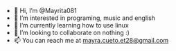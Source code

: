- 👋 Hi, I’m @Mayrita081
- 👀 I’m interested in programing, music and english
- 🌱 I’m currently learning how to use linux
- 💞️ I’m looking to collaborate on nothing :)
- 📫 You can reach me at mayra.cueto.et28@gmail.com

